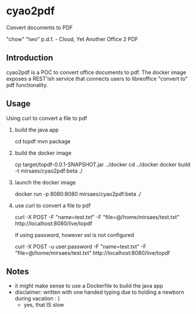 # cyao2pdf
Convert documents to PDF

"chow" "two" p.d.f. - Cloud, Yet Another Office 2 PDF

## Introduction
cyao2pdf is a POC to convert office documents to pdf.
The docker image exposes a REST'ish service that connects users to libreoffice "convert to" pdf functionality.

## Usage
Using curl to convert a file to pdf

 1. build the java app


	cd topdf
	mvn package

 2. build the docker image


	cp target/topdf-0.0.1-SNAPSHOT.jar ../docker
	cd ../docker
    docker build -t mirsaes/cyao2pdf:beta ./
	

 3. launch the docker image


	docker run -p 8080:8080 mirsaes/cyao2pdf:beta ./


 4. use curl to convert a file to pdf


	curl -X POST -F "name=test.txt" -F "file=@/home/mirsaes/test.txt" http://localhost:8080/live/topdf
	
	if using password, however ssl is not configured
	
	curl -X POST -u user:password -F "name=test.txt" -F "file=@/home/mirsaes/test.txt" http://localhost:8080/live/topdf

## Notes
* it might make sense to use a Dockerfile to build the java app
* disclaimer: written with one handed typing due to holding a newborn during vacation  : )
	* yes, that IS slow
